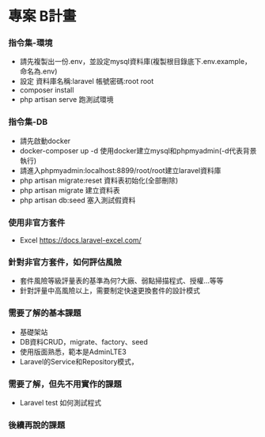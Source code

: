 # 專案 B計畫

### 指令集-環境
- 請先複製出一份.env，並設定mysql資料庫(複製根目錄底下.env.example，命名為.env)
- 設定 資料庫名稱:laravel 帳號密碼:root root
- composer install
- php artisan serve 跑測試環境

### 指令集-DB
- 請先啟動docker
- docker-composer up -d 使用docker建立mysql和phpmyadmin(-d代表背景執行)
- 請進入phpmyadmin:localhost:8899/root/root建立laravel資料庫
- php artisan migrate:reset 資料表初始化(全部刪除)
- php artisan migrate 建立資料表
- php artisan db:seed 塞入測試假資料

### 使用非官方套件
- Excel https://docs.laravel-excel.com/

### 針對非官方套件，如何評估風險
- 套件風險等級評量表的基準為何?大廠、弱點掃描程式、授權...等等
- 針對評量中高風險以上，需要制定快速更換套件的設計模式

### 需要了解的基本課題
- 基礎架站
- DB資料CRUD，migrate、factory、seed
- 使用版面熟悉，範本是AdminLTE3
- Laravel的Service和Repository模式，

### 需要了解，但先不用實作的課題
- Laravel test 如何測試程式

### 後續再說的課題
